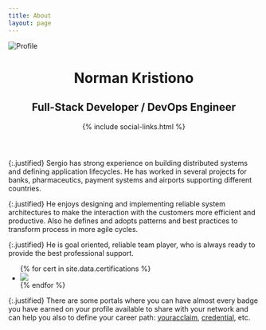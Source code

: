 ```yaml
---
title: About
layout: page
---
```

<img src="{{ site.url }}/{{ site.picture }}" alt="Profile" class="profile-img"/>
<header class="header-home annimate">
  <h1 class="title">Norman Kristiono</h1>
  <h2 class="description">Full-Stack Developer / DevOps Engineer</h2>
  {% include social-links.html %}
</header>

{:.justified}
Sergio has strong experience on building distributed systems and defining
application lifecycles. He has worked in several projects for banks,
pharmaceutics, payment systems and airports supporting different countries.

{:.justified}
He enjoys designing and implementing reliable system architectures to make the
interaction with the customers more efficient and productive. Also he defines
and adopts patterns and best practices to transform process in more agile cycles.

{:.justified}
He is goal oriented, reliable team player, who is always ready to provide the
best professional support.

<div id="profile-badges">
  <ul class="badges-list">
    {% for cert in site.data.certifications %}
    <li class="badge-row" role="row">
      <div class="badge-content col col-12" role="cell">
    	<a title="{{ cert.name }}" href="{{ cert.url }}">
    	  <div>
    	    <img src="{{ cert.badge }}"/>
    	  </div>
    	</a>
      </div>
    </li>
    {% endfor %}
  </ul>
</div>

{:.justified}
There are some portals where you can have almost every badge you have earned on
your profile available to share with your network and can help you also to define
your career path: [youracclaim][youracclaim], [credential][credential], etc.


[youracclaim]: https://www.youracclaim.com/users/sergiotocalini
[credential]: https://googlecloudcertified.credential.net/profile/a7bd30f3134493a90e5388ff618babaf577ce422
